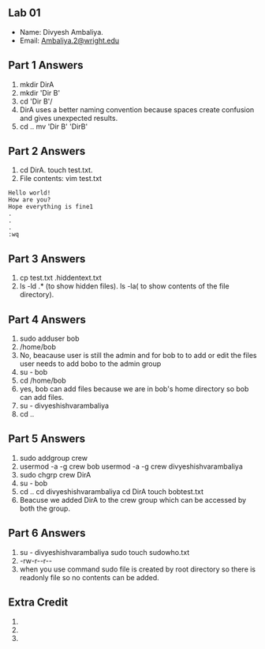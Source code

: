 ## Lab 01

- Name: Divyesh Ambaliya.
- Email: Ambaliya.2@wright.edu

## Part 1 Answers

1. mkdir DirA
2. mkdir 'Dir B'
3. cd 'Dir B'/
4. DirA uses a better naming convention because spaces create confusion and gives unexpected results.
5. cd ..
   mv 'Dir B' 'DirB'
## Part 2 Answers

1. cd DirA.
   touch test.txt.
2. File contents: vim test.txt
               
                  

```
Hello world!
How are you?
Hope everything is fine1
.
.
.
:wq
```

## Part 3 Answers

1. cp test.txt .hiddentext.txt
2. ls -ld .* (to show hidden files).
    ls -la( to show contents of the file directory).

## Part 4 Answers

1. sudo adduser bob
2. /home/bob
3. No, beacause user is still the admin and for bob to to add or edit the files user needs to add bobo to the admin group 
4. su - bob
5. cd /home/bob
6. yes, bob can add files because we are in bob's home directory so bob can add files.
7. su - divyeshishvarambaliya
8. cd ..


## Part 5 Answers

1. sudo addgroup crew
2. usermod -a -g crew bob
   usermod -a -g crew divyeshishvarambaliya
3. sudo chgrp crew DirA
4. su - bob
5. cd ..
   cd divyeshishvarambaliya
   cd DirA 
   touch bobtest.txt
 6. Beacuse we added DirA to the crew group which can be accessed by both the group.



## Part 6 Answers

1. su - divyeshishvarambaliya
   sudo touch sudowho.txt
2. -rw-r--r--
3. when you use command sudo file is created by root directory so there is readonly file so no contents can be added.   


## Extra Credit

1.
2.
3.
